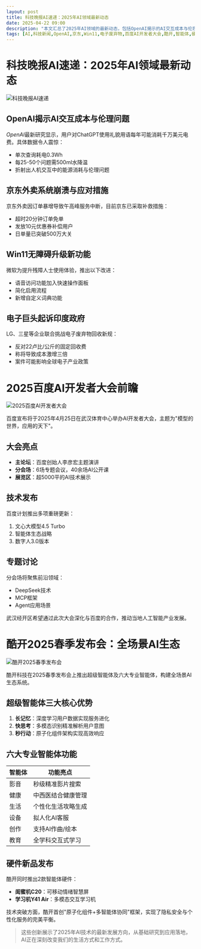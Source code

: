 ```yaml
---
layout: post
title: 科技晚报AI速递：2025年AI领域最新动态
date: 2025-04-22 09:00
description: "本文汇总了2025年AI领域的最新动态，包括OpenAI揭示的AI交互成本与伦理问题、京东外卖系统崩溃与应对措施、Win11无障碍升级新功能、电子巨头起诉印度政府等热点新闻。同时，预告了2025百度AI开发者大会的亮点和技术发布，以及酷开2025春季发布会推出的全场景AI生态系统和硬件新品。这些内容展示了AI技术在基础研究、应用落地和硬件创新方面的最新进展。"
tags: [AI,科技新闻,OpenAI,京东,Win11,电子废弃物,百度AI开发者大会,酷开,智能体,硬件新品]
---
```


# 科技晚报AI速递：2025年AI领域最新动态

![科技晚报AI速递](https://s.coze.cn/t/uFkD7UAj228/ "科技晚报AI速递")

## OpenAI揭示AI交互成本与伦理问题

*OpenAI*最新研究显示，用户对ChatGPT使用礼貌用语每年可能消耗千万美元电费。具体数据令人震惊：

- 单次查询耗电0.3Wh
- 每25-50个问题需500ml水降温
- 折射出人机交互中的能源消耗与伦理问题

## 京东外卖系统崩溃与应对措施

京东外卖因订单暴增导致午高峰服务中断，目前京东已采取补救措施：

- 超时20分钟订单免单
- 发放10元优惠券补偿用户
- 日单量已突破500万大关

## Win11无障碍升级新功能

微软为提升残障人士使用体验，推出以下改进：

- 语音访问功能加入快速操作面板
- 简化启用流程
- 新增自定义词典功能

## 电子巨头起诉印度政府

LG、三星等企业联合挑战电子废弃物回收新规：

- 反对22卢比/公斤的固定回收费
- 称将导致成本激增三倍
- 案件可能影响全球电子产业政策

# 2025百度AI开发者大会前瞻

![2025百度AI开发者大会](https://s.coze.cn/t/Wr1vXyeZEHU/ "2025百度AI开发者大会")

百度宣布将于2025年4月25日在武汉体育中心举办AI开发者大会，主题为"模型的世界，应用的天下"。

## 大会亮点

- **主论坛**：百度创始人李彦宏主题演讲
- **分会场**：6场专题会议，40余场AI公开课
- **展览区**：超5000平的AI技术展示

## 技术发布

百度计划推出多项重磅更新：

1. 文心大模型4.5 Turbo
2. 智能体生态战略
3. 数字人3.0版本

## 专题讨论

分会场将聚焦前沿领域：

- DeepSeek技术
- MCP框架
- Agent应用场景

武汉经开区希望通过此次大会深化与百度的合作，推动当地人工智能产业发展。

# 酷开2025春季发布会：全场景AI生态

![酷开2025春季发布会](https://s.coze.cn/t/_wfaceEd88c/ "酷开2025春季发布会")

酷开科技在2025春季发布会上推出超级智能体及六大专业智能体，构建全场景AI生态系统。

## 超级智能体三大核心优势

1. **长记忆**：深度学习用户数据实现服务进化
2. **快思考**：多模态识别精准解析用户意图
3. **秒行动**：原子化组件架构实现高效响应

## 六大专业智能体功能

| 智能体 | 功能亮点 |
|--------|----------|
| 影音 | 秒级精准影片搜索 |
| 健康 | 中西医结合健康管理 |
| 生活 | 个性化生活攻略生成 |
| 设备 | 拟人化AI客服 |
| 创作 | 支持AI作曲/绘本 |
| 教育 | 全学科交互式学习 |

## 硬件新品发布

酷开同时推出2款智能体硬件：

- **闺蜜机C20**：可移动情绪智慧屏
- **学习机Y41 Air**：多模态交互学习机

技术突破方面，酷开首创"原子化组件+多智能体协同"框架，实现了隐私安全与个性化服务的完美平衡。

> 这些创新展示了2025年AI技术的最新发展方向，从基础研究到应用落地，AI正在深刻改变我们的生活方式和工作方式。

